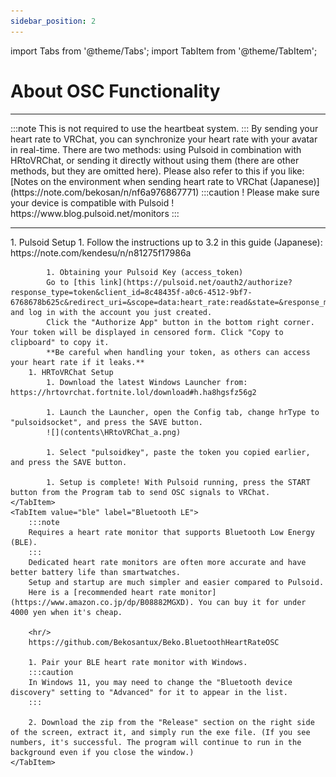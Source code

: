 ```yaml
---
sidebar_position: 2
---
```


import Tabs from '@theme/Tabs';
import TabItem from '@theme/TabItem';

# About OSC Functionality
<hr/>
<Tabs>
    <TabItem value="def" label="Overview" default>
        :::note
        This is not required to use the heartbeat system.
        :::
        By sending your heart rate to VRChat, you can synchronize your heart rate with your avatar in real-time.
        There are two methods: using Pulsoid in combination with HRtoVRChat, or sending it directly without using them (there are other methods, but they are omitted here).
        Please also refer to this if you like:
        [Notes on the environment when sending heart rate to VRChat (Japanese)](https://note.com/bekosan/n/nf6a976867771)
    </TabItem>
    <TabItem value="pulsoid" label="Pulsoid">
        :::caution
        ! Please make sure your device is compatible with Pulsoid !
        https://www.blog.pulsoid.net/monitors
        :::
        <hr />
        1. Pulsoid Setup
            1. Follow the instructions up to 3.2 in this guide (Japanese): https://note.com/kendesu/n/n81275f17986a

            1. Obtaining your Pulsoid Key (access_token)
            Go to [this link](https://pulsoid.net/oauth2/authorize?response_type=token&client_id=8c48435f-a0c6-4512-9bf7-6768678b625c&redirect_uri=&scope=data:heart_rate:read&state=&response_mode=web_page) and log in with the account you just created.
            Click the "Authorize App" button in the bottom right corner. Your token will be displayed in censored form. Click "Copy to clipboard" to copy it.
            **Be careful when handling your token, as others can access your heart rate if it leaks.**
        1. HRToVRChat Setup
            1. Download the latest Windows Launcher from: https://hrtovrchat.fortnite.lol/download#h.ha8hgsfz56g2

            1. Launch the Launcher, open the Config tab, change hrType to "pulsoidsocket", and press the SAVE button.
            ![](contents\HRtoVRChat_a.png)

            1. Select "pulsoidkey", paste the token you copied earlier, and press the SAVE button.

            1. Setup is complete! With Pulsoid running, press the START button from the Program tab to send OSC signals to VRChat.
    </TabItem>
    <TabItem value="ble" label="Bluetooth LE">
        :::note
        Requires a heart rate monitor that supports Bluetooth Low Energy (BLE).
        :::
        Dedicated heart rate monitors are often more accurate and have better battery life than smartwatches.
        Setup and startup are much simpler and easier compared to Pulsoid.
        Here is a [recommended heart rate monitor](https://www.amazon.co.jp/dp/B08882MGXD). You can buy it for under 4000 yen when it's cheap.

        <hr/>
        https://github.com/Bekosantux/Beko.BluetoothHeartRateOSC

        1. Pair your BLE heart rate monitor with Windows.
        :::caution
        In Windows 11, you may need to change the "Bluetooth device discovery" setting to "Advanced" for it to appear in the list.
        :::

        2. Download the zip from the "Release" section on the right side of the screen, extract it, and simply run the exe file. (If you see numbers, it's successful. The program will continue to run in the background even if you close the window.)
    </TabItem>
</Tabs>
